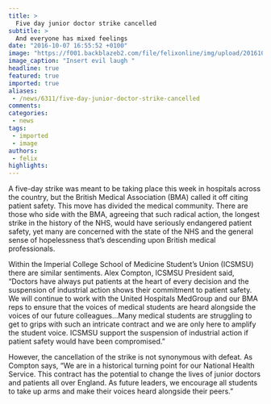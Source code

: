 ```yaml
---
title: >
  Five day junior doctor strike cancelled
subtitle: >
  And everyone has mixed feelings
date: "2016-10-07 16:55:52 +0100"
image: "https://f001.backblazeb2.com/file/felixonline/img/upload/201610071854-felix-8951458366_3db3138084_o.jpg"
image_caption: "Insert evil laugh "
headline: true
featured: true
imported: true
aliases:
 - /news/6311/five-day-junior-doctor-strike-cancelled
comments:
categories:
 - news
tags:
 - imported
 - image
authors:
 - felix
highlights:
---
```


A five-day strike was meant to be taking place this week in hospitals across the country, but the British Medical Association (BMA) called it off citing patient safety. This move has divided the medical community. There are those who side with the BMA, agreeing that such radical action, the longest strike in the history of the NHS, would have seriously endangered patient safety, yet many are concerned with the state of the NHS and the general sense of hopelessness that’s descending upon British medical professionals.

Within the Imperial College School of Medicine Student’s Union (ICSMSU) there are similar sentiments. Alex Compton, ICSMSU President said, “Doctors have always put patients at the heart of every decision and the suspension of industrial action shows their commitment to patient safety. We will continue to work with the United Hospitals MedGroup and our BMA reps to ensure that the voices of medical students are heard alongside the voices of our future colleagues...Many medical students are struggling to get to grips with such an intricate contract and we are only here to amplify the student voice. ICSMSU support the suspension of industrial action if patient safety would have been compromised.”

However, the cancellation of the strike is not synonymous with defeat. As Compton says, “We are in a historical turning point for our National Health Service. This contract has the potential to change the lives of junior doctors and patients all over England. As future leaders, we encourage all students to take up arms and make their voices heard alongside their peers.”
